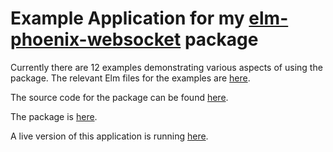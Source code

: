 # Example Application for my [elm-phoenix-websocket](https://package.elm-lang.org/packages/phollyer/elm-phoenix-websocket/latest/) package

Currently there are 12 examples demonstrating various aspects of using the
package. The relevant Elm files for the examples are
[here](https://github.com/phollyer/elm-phoenix-websocket-example/tree/master/assets/elm/src/Example).

The source code for the package can be found
[here](https://github.com/phollyer/elm-phoenix-websocket).

The package is
[here](https://package.elm-lang.org/packages/phollyer/elm-phoenix-websocket/latest/).

A live version of this application is running
[here](http://elm-phoenix-websocket-example.hollyer.me.uk).
